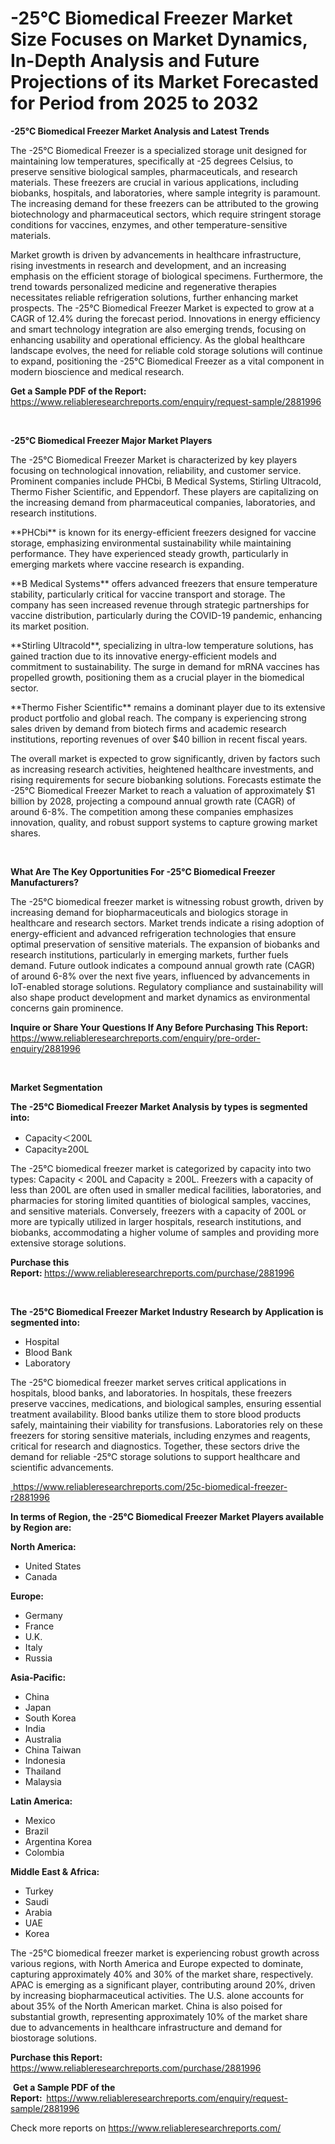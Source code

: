 <p><h1>-25°C Biomedical Freezer Market Size Focuses on Market Dynamics, In-Depth Analysis and Future Projections of its Market Forecasted for Period from 2025 to 2032</h1></p><p><strong>-25°C Biomedical Freezer Market Analysis and Latest Trends</strong></p>
<p><p>The -25°C Biomedical Freezer is a specialized storage unit designed for maintaining low temperatures, specifically at -25 degrees Celsius, to preserve sensitive biological samples, pharmaceuticals, and research materials. These freezers are crucial in various applications, including biobanks, hospitals, and laboratories, where sample integrity is paramount. The increasing demand for these freezers can be attributed to the growing biotechnology and pharmaceutical sectors, which require stringent storage conditions for vaccines, enzymes, and other temperature-sensitive materials.</p><p>Market growth is driven by advancements in healthcare infrastructure, rising investments in research and development, and an increasing emphasis on the efficient storage of biological specimens. Furthermore, the trend towards personalized medicine and regenerative therapies necessitates reliable refrigeration solutions, further enhancing market prospects. The -25°C Biomedical Freezer Market is expected to grow at a CAGR of 12.4% during the forecast period. Innovations in energy efficiency and smart technology integration are also emerging trends, focusing on enhancing usability and operational efficiency. As the global healthcare landscape evolves, the need for reliable cold storage solutions will continue to expand, positioning the -25°C Biomedical Freezer as a vital component in modern bioscience and medical research.</p></p>
<p><strong>Get a Sample PDF of the Report:&nbsp;</strong> <a href="https://www.reliableresearchreports.com/enquiry/request-sample/2881996?utm_campaign=3383&utm_medium=2&utm_source=Github&utm_content=ia&utm_term=12032025&utm_id=25c-biomedical-freezer">https://www.reliableresearchreports.com/enquiry/request-sample/2881996</a></p>
<p>&nbsp;</p>
<p><strong>-25°C Biomedical Freezer Major Market Players</strong></p>
<p><p>The -25°C Biomedical Freezer Market is characterized by key players focusing on technological innovation, reliability, and customer service. Prominent companies include PHCbi, B Medical Systems, Stirling Ultracold, Thermo Fisher Scientific, and Eppendorf. These players are capitalizing on the increasing demand from pharmaceutical companies, laboratories, and research institutions.</p><p>**PHCbi** is known for its energy-efficient freezers designed for vaccine storage, emphasizing environmental sustainability while maintaining performance. They have experienced steady growth, particularly in emerging markets where vaccine research is expanding.</p><p>**B Medical Systems** offers advanced freezers that ensure temperature stability, particularly critical for vaccine transport and storage. The company has seen increased revenue through strategic partnerships for vaccine distribution, particularly during the COVID-19 pandemic, enhancing its market position.</p><p>**Stirling Ultracold**, specializing in ultra-low temperature solutions, has gained traction due to its innovative energy-efficient models and commitment to sustainability. The surge in demand for mRNA vaccines has propelled growth, positioning them as a crucial player in the biomedical sector.</p><p>**Thermo Fisher Scientific** remains a dominant player due to its extensive product portfolio and global reach. The company is experiencing strong sales driven by demand from biotech firms and academic research institutions, reporting revenues of over $40 billion in recent fiscal years.</p><p>The overall market is expected to grow significantly, driven by factors such as increasing research activities, heightened healthcare investments, and rising requirements for secure biobanking solutions. Forecasts estimate the -25°C Biomedical Freezer Market to reach a valuation of approximately $1 billion by 2028, projecting a compound annual growth rate (CAGR) of around 6-8%. The competition among these companies emphasizes innovation, quality, and robust support systems to capture growing market shares.</p></p>
<p>&nbsp;</p>
<p><strong>What Are The Key Opportunities For -25°C Biomedical Freezer Manufacturers?</strong></p>
<p><p>The -25°C biomedical freezer market is witnessing robust growth, driven by increasing demand for biopharmaceuticals and biologics storage in healthcare and research sectors. Market trends indicate a rising adoption of energy-efficient and advanced refrigeration technologies that ensure optimal preservation of sensitive materials. The expansion of biobanks and research institutions, particularly in emerging markets, further fuels demand. Future outlook indicates a compound annual growth rate (CAGR) of around 6-8% over the next five years, influenced by advancements in IoT-enabled storage solutions. Regulatory compliance and sustainability will also shape product development and market dynamics as environmental concerns gain prominence.</p></p>
<p><strong>Inquire or Share Your Questions If Any Before Purchasing This Report:</strong> <a href="https://www.reliableresearchreports.com/enquiry/pre-order-enquiry/2881996?utm_campaign=3383&utm_medium=2&utm_source=Github&utm_content=ia&utm_term=12032025&utm_id=25c-biomedical-freezer">https://www.reliableresearchreports.com/enquiry/pre-order-enquiry/2881996</a></p>
<p>&nbsp;</p>
<p><strong>Market Segmentation</strong></p>
<p><strong>The -25°C Biomedical Freezer Market Analysis by types is segmented into:</strong></p>
<p><ul><li> Capacity＜200L</li><li>Capacity≥200L </li></ul></p>
<p><p>The -25°C biomedical freezer market is categorized by capacity into two types: Capacity < 200L and Capacity ≥ 200L. Freezers with a capacity of less than 200L are often used in smaller medical facilities, laboratories, and pharmacies for storing limited quantities of biological samples, vaccines, and sensitive materials. Conversely, freezers with a capacity of 200L or more are typically utilized in larger hospitals, research institutions, and biobanks, accommodating a higher volume of samples and providing more extensive storage solutions.</p></p>
<p><strong>Purchase this Report:&nbsp;</strong><a href="https://www.reliableresearchreports.com/purchase/2881996?utm_campaign=3383&utm_medium=2&utm_source=Github&utm_content=ia&utm_term=12032025&utm_id=25c-biomedical-freezer">https://www.reliableresearchreports.com/purchase/2881996</a></p>
<p>&nbsp;</p>
<p><strong>The -25°C Biomedical Freezer Market Industry Research by Application is segmented into:</strong></p>
<p><ul><li> Hospital</li><li>Blood Bank</li><li>Laboratory </li></ul></p>
<p><p>The -25°C biomedical freezer market serves critical applications in hospitals, blood banks, and laboratories. In hospitals, these freezers preserve vaccines, medications, and biological samples, ensuring essential treatment availability. Blood banks utilize them to store blood products safely, maintaining their viability for transfusions. Laboratories rely on these freezers for storing sensitive materials, including enzymes and reagents, critical for research and diagnostics. Together, these sectors drive the demand for reliable -25°C storage solutions to support healthcare and scientific advancements.</p></p>
<p><a href="https://www.reliableresearchreports.com/25c-biomedical-freezer-r2881996?utm_campaign=3383&utm_medium=2&utm_source=Github&utm_content=ia&utm_term=12032025&utm_id=25c-biomedical-freezer">&nbsp;https://www.reliableresearchreports.com/25c-biomedical-freezer-r2881996</a></p>
<p><strong>In terms of Region, the -25°C Biomedical Freezer Market Players available by Region are:</strong></p>
<p>
    <p> <strong> North America: </strong>
        <ul>
            <li>United States</li>
            <li>Canada</li>
        </ul>
        </p> 
    <p> <strong> Europe: </strong>
        <ul>
            <li>Germany</li>
            <li>France</li>
            <li>U.K.</li>
            <li>Italy</li>
            <li>Russia</li>
        </ul>
        </p> 
    <p> <strong> Asia-Pacific: </strong>
        <ul>
            <li>China</li>
            <li>Japan</li>
            <li>South Korea</li>
            <li>India</li>
            <li>Australia</li>
            <li>China Taiwan</li>
            <li>Indonesia</li>
            <li>Thailand</li>
            <li>Malaysia</li>
        </ul>
        </p> 
    <p> <strong> Latin America: </strong>
        <ul>
            <li>Mexico</li>
            <li>Brazil</li>
            <li>Argentina Korea</li>
            <li>Colombia</li>
        </ul>
        </p> 
    <p> <strong> Middle East & Africa: </strong>
        <ul>
            <li>Turkey</li>
            <li>Saudi</li>
            <li>Arabia</li>
            <li>UAE</li>
            <li>Korea</li>
        </ul>
    </p>
    </p>
<p><p>The -25°C biomedical freezer market is experiencing robust growth across various regions, with North America and Europe expected to dominate, capturing approximately 40% and 30% of the market share, respectively. APAC is emerging as a significant player, contributing around 20%, driven by increasing biopharmaceutical activities. The U.S. alone accounts for about 35% of the North American market. China is also poised for substantial growth, representing approximately 10% of the market share due to advancements in healthcare infrastructure and demand for biostorage solutions.</p></p>
<p><strong>Purchase this Report: </strong><a href="https://www.reliableresearchreports.com/purchase/2881996?utm_campaign=3383&utm_medium=2&utm_source=Github&utm_content=ia&utm_term=12032025&utm_id=25c-biomedical-freezer">https://www.reliableresearchreports.com/purchase/2881996</a></p>
<p>&nbsp;<strong>Get a Sample PDF of the Report:&nbsp;&nbsp;</strong><a href="https://www.reliableresearchreports.com/enquiry/request-sample/2881996?utm_campaign=3383&utm_medium=2&utm_source=Github&utm_content=ia&utm_term=12032025&utm_id=25c-biomedical-freezer">https://www.reliableresearchreports.com/enquiry/request-sample/2881996</a></p>
<p><strong></strong></p>
<p>Check more reports on <a href="https://www.reliableresearchreports.com/?utm_campaign=3383&utm_medium=2&utm_source=Github&utm_content=ia&utm_term=12032025&utm_id=25c-biomedical-freezer">https://www.reliableresearchreports.com/</a></p>